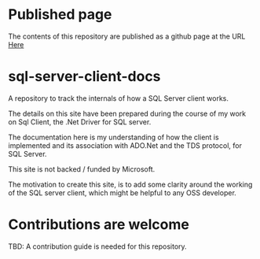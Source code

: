 # Published page

The contents of this repository are published as a github page at the URL 
[Here](https://saurabh500.github.io/sql-server-client-docs/)

# sql-server-client-docs
A repository to track the internals of how a SQL Server client works.

The details on this site have been prepared during the course of my work on Sql Client, the .Net Driver for SQL server.

The documentation here is my understanding of how the client is implemented and its association with ADO.Net and the TDS protocol, for SQL Server.

This site is not backed / funded by Microsoft. 

The motivation to create this site, is to add some clarity around the working of the SQL server client, which might be helpful to any OSS developer. 

# Contributions are welcome

TBD: A contribution guide is needed for this repository.


